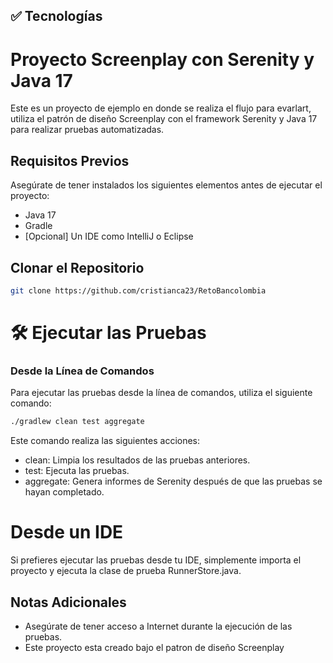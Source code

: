 ## ✅ Tecnologías

# Proyecto Screenplay con Serenity y Java 17

Este es un proyecto de ejemplo en donde se realiza el flujo para evarlart, utiliza el patrón de diseño Screenplay con el framework Serenity y Java 17 para realizar pruebas automatizadas.

## Requisitos Previos

Asegúrate de tener instalados los siguientes elementos antes de ejecutar el proyecto:

- Java 17
- Gradle
- [Opcional] Un IDE como IntelliJ o Eclipse

## Clonar el Repositorio

```bash
git clone https://github.com/cristianca23/RetoBancolombia

```
# 🛠️ Ejecutar las Pruebas
### Desde la Línea de Comandos
Para ejecutar las pruebas desde la línea de comandos, utiliza el siguiente comando:
```bash
./gradlew clean test aggregate
```

Este comando realiza las siguientes acciones:

- clean: Limpia los resultados de las pruebas anteriores.
- test: Ejecuta las pruebas.
- aggregate: Genera informes de Serenity después de que las pruebas se hayan completado.

# Desde un IDE
Si prefieres ejecutar las pruebas desde tu IDE, simplemente importa el proyecto y ejecuta la clase de prueba  RunnerStore.java.



## Notas Adicionales
- Asegúrate de tener acceso a Internet durante la ejecución de las pruebas.
- Este proyecto esta creado bajo el patron de diseño Screenplay